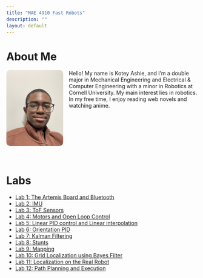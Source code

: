 ```yaml
---
title: "MAE 4910 Fast Robots"
description: ""
layout: default
---
```


# About Me

<img src="assets/IMG_.jpg" alt="My Photo" style="float: left; margin-right: 15px; width: 150px; border-radius: 10px;">

Hello! My name is Kotey Ashie, and I’m a double major in Mechanical Engineering and Electrical & Computer Engineering with a minor in Robotics at Cornell University. My main interest lies in robotics. In my free time, I enjoy reading web novels and watching anime.

<div style="clear: both;"></div>
<br><br>

# Labs
- [Lab 1: The Artemis Board and Bluetooth](docs/pages/lab1.md)
- [Lab 2: IMU](docs/pages/lab2.md)
- [Lab 3: ToF Sensors](docs/pages/lab3.md)
- [Lab 4: Motors and Open Loop Control](docs/pages/lab4.md)
- [Lab 5: Linear PID control and Linear interpolation](docs/pages/lab5.md)
- [Lab 6: Orientation PID](docs/pages/lab6.md)
- [Lab 7: Kalman Filtering](docs/pages/lab7.md)
- [Lab 8: Stunts](docs/pages/lab8.md)
- [Lab 9: Mapping](docs/pages/lab9.md)
- [Lab 10: Grid Localization using Bayes Filter](docs/pages/lab10.md)
- [Lab 11: Localization on the Real Robot](docs/pages/lab11.md)
- [Lab 12: Path Planning and Execution](docs/pages/lab12.md)
